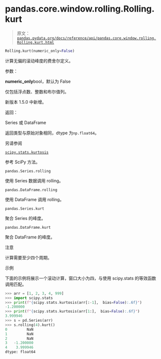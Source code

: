 # pandas.core.window.rolling.Rolling.kurt

> 原文：[`pandas.pydata.org/docs/reference/api/pandas.core.window.rolling.Rolling.kurt.html`](https://pandas.pydata.org/docs/reference/api/pandas.core.window.rolling.Rolling.kurt.html)

```py
Rolling.kurt(numeric_only=False)
```

计算无偏的滚动峰度的费舍尔定义。

参数：

**numeric_only**bool，默认为 False

仅包括浮点数、整数和布尔值列。

新版本 1.5.0 中新增。

返回：

Series 或 DataFrame

返回类型与原始对象相同，dtype 为`np.float64`。

另请参阅

[`scipy.stats.kurtosis`](https://docs.scipy.org/doc/scipy/reference/generated/scipy.stats.kurtosis.html#scipy.stats.kurtosis "(在 SciPy v1.13.0 中)")

参考 SciPy 方法。

`pandas.Series.rolling`

使用 Series 数据调用 rolling。

`pandas.DataFrame.rolling`

使用 DataFrame 调用 rolling。

`pandas.Series.kurt`

聚合 Series 的峰度。

`pandas.DataFrame.kurt`

聚合 DataFrame 的峰度。

注意

计算需要至少四个周期。

示例

下面的示例将展示一个滚动计算，窗口大小为四，与使用 scipy.stats 的等效函数调用匹配。

```py
>>> arr = [1, 2, 3, 4, 999]
>>> import scipy.stats
>>> print(f"{scipy.stats.kurtosis(arr[:-1],  bias=False):.6f}")
-1.200000
>>> print(f"{scipy.stats.kurtosis(arr[1:],  bias=False):.6f}")
3.999946
>>> s = pd.Series(arr)
>>> s.rolling(4).kurt()
0         NaN
1         NaN
2         NaN
3   -1.200000
4    3.999946
dtype: float64 
```

